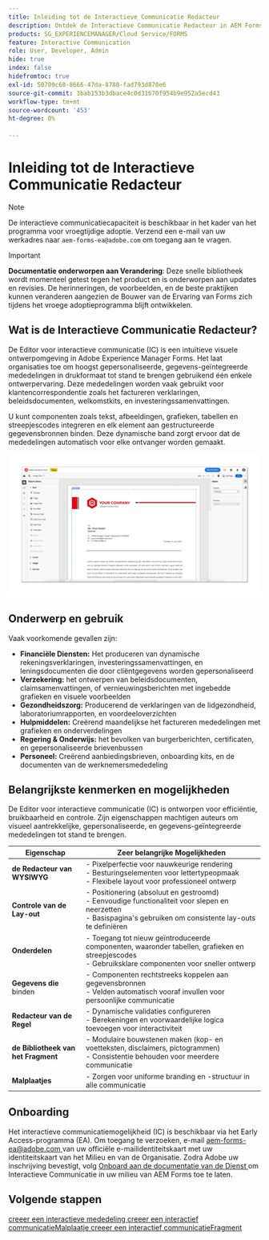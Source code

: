```yaml
---
title: Inleiding tot de Interactieve Communicatie Redacteur
description: Ontdek de Interactieve Communicatie Redacteur in AEM Forms. Leer zeer belangrijke eigenschappen, onboarding stappen, en real-world gebruiksgevallen om dynamische, gepersonaliseerde mededelingen tot stand te brengen.
products: SG_EXPERIENCEMANAGER/Cloud Service/FORMS
feature: Interactive Communication
role: User, Developer, Admin
hide: true
index: false
hidefromtoc: true
exl-id: 50709c68-8666-47da-8788-fad793d870e6
source-git-commit: 3bab153b3dbace4c0d31670f954b9e952a5ecd43
workflow-type: tm+mt
source-wordcount: '453'
ht-degree: 0%

---
```


# Inleiding tot de Interactieve Communicatie Redacteur

>[!NOTE]
>
> De interactieve communicatiecapaciteit is beschikbaar in het kader van het programma voor vroegtijdige adoptie. Verzend een e-mail van uw werkadres naar `aem-forms-ea@adobe.com` om toegang aan te vragen.

>[!IMPORTANT]
>
> **Documentatie onderworpen aan Verandering**: Deze snelle bibliotheek wordt momenteel getest tegen het product en is onderworpen aan updates en revisies. De herinneringen, de voorbeelden, en de beste praktijken kunnen veranderen aangezien de Bouwer van de Ervaring van Forms zich tijdens het vroege adoptieprogramma blijft ontwikkelen.

## Wat is de Interactieve Communicatie Redacteur?

De Editor voor interactieve communicatie (IC) is een intuïtieve visuele ontwerpomgeving in Adobe Experience Manager Forms. Het laat organisaties toe om hoogst gepersonaliseerde, gegevens-geïntegreerde mededelingen in drukformaat tot stand te brengen gebruikend één enkele ontwerpervaring. Deze mededelingen worden vaak gebruikt voor klantencorrespondentie zoals het factureren verklaringen, beleidsdocumenten, welkomstkits, en investeringssamenvattingen.

U kunt componenten zoals tekst, afbeeldingen, grafieken, tabellen en streepjescodes integreren en elk element aan gestructureerde gegevensbronnen binden. Deze dynamische band zorgt ervoor dat de mededelingen automatisch voor elke ontvanger worden gemaakt.

![ vinden IC Doc ](/help/forms/interactive-communication/assets/introimg.png)

## Onderwerp en gebruik

Vaak voorkomende gevallen zijn:

* **Financiële Diensten:** Het produceren van dynamische rekeningsverklaringen, investeringssamenvattingen, en leningsdocumenten die door cliëntgegevens worden gepersonaliseerd
* **Verzekering:** het ontwerpen van beleidsdocumenten, claimsamenvattingen, of vernieuwingsberichten met ingebedde grafieken en visuele voorbeelden
* **Gezondheidszorg:** Producerend de verklaringen van de lidgezondheid, laboratoriumrapporten, en voordeeloverzichten
* **Hulpmiddelen:** Creërend maandelijkse het factureren mededelingen met grafieken en onderverdelingen
* **Regering &amp; Onderwijs:** het bevolken van burgerberichten, certificaten, en gepersonaliseerde brievenbussen
* **Personeel:** Creërend aanbiedingsbrieven, onboarding kits, en de documenten van de werknemersmededeling

## Belangrijkste kenmerken en mogelijkheden

De Editor voor interactieve communicatie (IC) is ontworpen voor efficiëntie, bruikbaarheid en controle. Zijn eigenschappen machtigen auteurs om visueel aantrekkelijke, gepersonaliseerde, en gegevens-geïntegreerde mededelingen tot stand te brengen.

| **Eigenschap** | **Zeer belangrijke Mogelijkheden** |
|--------------------------------------|---------------------------------------------------------------------------------------|
| **de Redacteur van WYSIWYG** | - Pixelperfectie voor nauwkeurige rendering <br> - Besturingselementen voor lettertypeopmaak <br> - Flexibele layout voor professioneel ontwerp |
| **Controle van de Lay-out** | - Positionering (absoluut en gestroomd) <br> - Eenvoudige functionaliteit voor slepen en neerzetten <br> - Basispagina&#39;s gebruiken om consistente lay-outs te definiëren |
| **Onderdelen** | - Toegang tot nieuw geïntroduceerde componenten, waaronder tabellen, grafieken en streepjescodes <br> - Gebruiksklare componenten voor sneller ontwerp |
| **Gegevens die** binden | - Componenten rechtstreeks koppelen aan gegevensbronnen <br> - Velden automatisch vooraf invullen voor persoonlijke communicatie |
| **Redacteur van de Regel** | - Dynamische validaties configureren <br> - Berekeningen en voorwaardelijke logica toevoegen voor interactiviteit |
| **de Bibliotheek van het Fragment** | - Modulaire bouwstenen maken (kop- en voetteksten, disclaimers, pictogrammen) <br> - Consistentie behouden voor meerdere communicatie |
| **Malplaatjes** | - Zorgen voor uniforme branding en -structuur in alle communicatie |

## Onboarding

Het interactieve communicatiemogelijkheid (IC) is beschikbaar via het Early Access-programma (EA). Om toegang te verzoeken, e-mail [ aem-forms-ea@adobe.com ](mailto:aem-forms-ea@adobe.com) van uw officiële e-mailidentiteitskaart met uw identiteitskaart van het Milieu en van de Organisatie. Zodra Adobe uw inschrijving bevestigt, volg [ Onboard aan de documentatie van de Dienst ](/help/forms/setup-forms-cloud-service.md) om Interactieve Communicatie in uw milieu van AEM Forms toe te laten.

## Volgende stappen

[ creeer een interactieve mededeling ](/help/forms/interactive-communication/create-interactive-communication.md)
[ creeer een interactief communicatieMalplaatje ](/help/forms/interactive-communication/create-interactive-communication-template.md)
[ creeer een interactief communicatieFragment ](/help/forms/interactive-communication/create-interactive-communication-fragment.md)

<!-- 
## Where to Find IC Documentation, Samples, and Tutorials

Whether you're just getting started or looking to build complex communications, Adobe offers extensive learning resources:
[Note: we'll add resources afterwards, below is just the format]

* Official Documentation:

[Create your first interactive communication]()
AEM Forms Interactive Communication Guide

* Tutorials & Videos:
Visit Adobe Experience League and explore the "Forms" section for step-by-step videos and use-case-based tutorials.
-->
